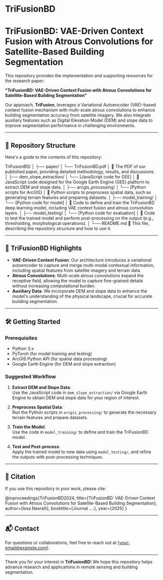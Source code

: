 # TriFusionBD

# TriFusionBD: VAE-Driven Context Fusion with Atrous Convolutions for Satellite-Based Building Segmentation

This repository provides the implementation and supporting resources for the research paper:

**"TriFusionBD: VAE-Driven Context Fusion with Atrous Convolutions for Satellite-Based Building Segmentation"**

Our approach, **TriFusion**, leverages a Variational Autoencoder (VAE)-based context fusion mechanism with multi-scale atrous convolutions to enhance building segmentation accuracy from satellite imagery. We also integrate auxiliary features such as Digital Elevation Model (DEM) and slope data to improve segmentation performance in challenging environments.

---

## 📂 Repository Structure

Here's a guide to the contents of this repository:

TriFusionBD/
│
├── paper/
│ └── TriFusionBD.pdf
│ 📄 The PDF of our published paper, providing detailed methodology, results, and discussions.
│
├── dem_slope_extraction/
│ └── [JavaScript code for GEE]
│ 📁 JavaScript code designed for the Google Earth Engine (GEE) platform to extract DEM and slope data.
│
├── arcgis_processing/
│ └── [Python scripts for ArcGIS]
│ 📁 Python scripts to preprocess spatial data, such as generating terrain features and preparing datasets.
│
├── model_training/
│ └── [Python code for model]
│ 📁 Code to define and train the TriFusionBD deep learning model, including VAE context fusion and atrous convolution layers.
│
├── model_testing/
│ └── [Python code for evaluation]
│ 📁 Code to test the trained model and perform post-processing on the output (e.g., thresholding, morphological operations).
│
└── README.md
📄 This file, describing the repository structure and how to use it.



---

## 🚀 TriFusionBD Highlights

- **VAE-Driven Context Fusion**: Our architecture introduces a variational autoencoder to capture and merge multi-modal contextual information, including spatial features from satellite imagery and terrain data.
- **Atrous Convolutions**: Multi-scale atrous convolutions expand the receptive field, allowing the model to capture fine-grained details without increasing computational burden.
- **Auxiliary Data**: We incorporate DEM and slope data to enhance the model's understanding of the physical landscape, crucial for accurate building segmentation.

---

## 🛠️ Getting Started

### Prerequisites

- Python 3.x
- PyTorch (for model training and testing)
- ArcGIS Python API (for spatial data processing)
- Google Earth Engine (for DEM and slope extraction)

### Suggested Workflow

1. **Extract DEM and Slope Data**:  
   Use the JavaScript code in `dem_slope_extraction/` via Google Earth Engine to obtain DEM and slope data for your region of interest.
   
2. **Preprocess Spatial Data**:  
   Run the Python scripts in `arcgis_processing/` to generate the necessary terrain features and prepare datasets.

3. **Train the Model**:  
   Use the code in `model_training/` to define and train the TriFusionBD model.

4. **Test and Post-process**:  
   Apply the trained model to new data using `model_testing/`, and refine the outputs with post-processing techniques.

---

## 📄 Citation

If you use this repository in your work, please cite:

@inproceedings{TriFusionBD2024,
title={TriFusionBD: VAE-Driven Context Fusion with Atrous Convolutions for Satellite-Based Building Segmentation},
author={Issa Nasralli},
booktitle={Journal ....},
year={2025}
}


---

## 📬 Contact

For questions or collaborations, feel free to reach out at [your-email@example.com].

---

Thank you for your interest in **TriFusionBD**! We hope this repository helps advance research and applications in remote sensing and building segmentation.


